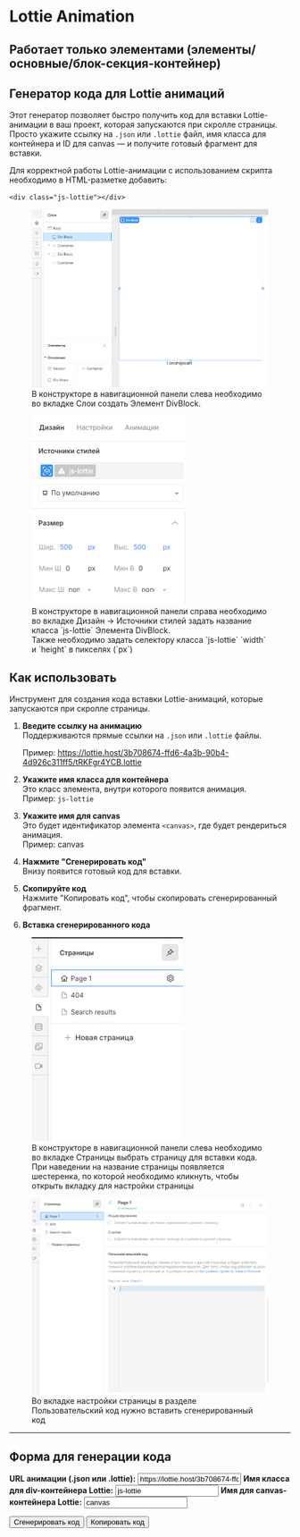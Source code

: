 # Lottie Animation

## Работает только элементами (элементы/основные/блок-секция-контейнер)

## Генератор кода для Lottie анимаций

Этот генератор позволяет быстро получить код для вставки Lottie-анимации в ваш проект, которая запускаются при скролле страницы. Просто укажите ссылку на `.json` или `.lottie` файл, имя класса для контейнера и ID для canvas — и получите готовый фрагмент для вставки.

Для корректной работы Lottie-анимации с использованием скрипта необходимо в HTML-разметке добавить:

<!-- markdownlint-disable MD040 -->

```
<div class="js-lottie"></div>

```
<!-- markdownlint-disable MD041 -->
<!-- markdownlint-disable MD033 -->
<figure>
  <img src="../assets/create-lottie-div.png" class="lottie1" alt="div" />
  <figcaption>В конструкторе в навигационной панели слева необходимо во вкладке Слои создать Элемент DivBlock.</figcaption>
</figure>

<figure>
  <img src="../assets/add-lottie-class.png" class="lottie2" alt="class" />
  <figcaption>В конструкторе в навигационной панели справа необходимо во вкладке Дизайн -> Источники
  стилей задать название класса `js-lottie` Элемента DivBlock.</figcaption>
  <figcaption>Также необходимо задать селектору класса `js-lottie` `width` и `height` в пикселях (`px`)</figcaption>
</figure>

## Как использовать

Инструмент для создания кода вставки Lottie-анимаций, которые запускаются при скролле страницы.

1. **Введите ссылку на анимацию**  
   Поддерживаются прямые ссылки на `.json` или `.lottie` файлы.

   Пример: <https://lottie.host/3b708674-ffd6-4a3b-90b4-4d926c311ff5/tRKFgr4YCB.lottie>

2. **Укажите имя класса для контейнера**  
Это класс элемента, внутри которого появится анимация.  
Пример:  `js-lottie`

3. **Укажите имя для canvas**  
Это будет идентификатор элемента `<canvas>`, где будет рендериться анимация.  
Пример:  canvas

4. **Нажмите "Сгенерировать код"**  
Внизу появится готовый код для вставки.

5. **Скопируйте код**  
Нажмите "Копировать код", чтобы скопировать сгенерированный фрагмент.

6. **Вставка сгенерированного кода**

<!-- markdownlint-disable MD041 -->
<!-- markdownlint-disable MD033 -->
<figure>
  <img src="../assets/insert-code-1.png" class="lottie" alt="div" />
  <figcaption>В конструкторе в навигационной панели слева необходимо во вкладке Страницы выбрать страницу для вставки кода.
  При наведении на название страницы появляется шестеренка, по которой необходимо кликнуть, чтобы открыть вкладку для настройки страницы</figcaption>
</figure>

<figure>
  <img src="../assets/insert-code-2.png" class="lottie" alt="class" />
  <figcaption>Во вкладке настройки страницы в разделе Пользовательский код нужно вставить сгенерированный код</figcaption>
</figure>

---

<!-- ## Пример сгенерированного кода -->
## Форма для генерации кода

<!-- markdownlint-disable MD041 -->
<!-- markdownlint-disable MD033 -->

<div id="dotlottie_generator">
  <label for="lottie_url" style="font-weight:bold;">URL анимации (.json или .lottie):</label>
  <input type="text" id="lottie_url" value="https://lottie.host/3b708674-ffd6-4a3b-90b4-4d926c311ff5/tRKFgr4YCB.lottie">
  <label for="lottie_div" style="font-weight:bold;">Имя класса для div-контейнера Lottie:</label>
  <input type="text" id="lottie_div" value="js-lottie">
  <label for="lottie_canvas" style="font-weight:bold;">Имя для canvas-контейнера Lottie:</label>
  <input type="text" id="lottie_canvas" value="canvas">

  <button id="generate_dotlottie">Сгенерировать код</button>
  <button id="copy_dotlottie">Копировать код</button>
  <h2 id="title" style="display: none">Пример сгенерированного кода</h2>
  <pre id="dotlottie_output"></pre>
</div>
